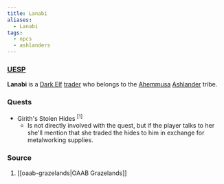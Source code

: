 ```yaml
---
title: Lanabi
aliases:
  - Lanabi
tags:
  - npcs
  - ashlanders
---
```

### [UESP](https://en.uesp.net/wiki/Morrowind:Lanabi)
**Lanabi** is a [Dark Elf](https://en.uesp.net/wiki/Morrowind:Dark_Elf "Morrowind:Dark Elf") [trader](https://en.uesp.net/wiki/Morrowind:Trader_Service "Morrowind:Trader Service") who belongs to the [Ahemmusa](https://en.uesp.net/wiki/Morrowind:Ahemmusa_Tribe "Morrowind:Ahemmusa Tribe") [Ashlander](https://en.uesp.net/wiki/Morrowind:Ashlanders "Morrowind:Ashlanders") tribe.
### Quests
* Girith's Stolen Hides <sup>[1]</sup>
	* Is not directly involved with the quest, but if the player talks to her she'll mention that she traded the hides to him in exchange for metalworking supplies.
### Source
1. [[oaab-grazelands|OAAB Grazelands]]